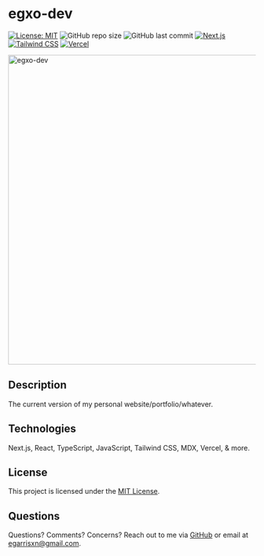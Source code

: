 # egxo-dev

[![License: MIT](https://img.shields.io/badge/License-MIT-yellow.svg)](https://opensource.org/licenses/MIT)
![GitHub repo size](https://img.shields.io/github/repo-size/egarrisxn/egxo-dev)
![GitHub last commit](https://img.shields.io/github/last-commit/egarrisxn/egxo-dev)
[![Next.js](https://img.shields.io/badge/Next.js-v15-black?logo=next.js)](https://nextjs.org)
[![Tailwind CSS](https://img.shields.io/badge/Tailwind%20CSS-v4-blue?logo=tailwindcss)](https://tailwindcss.com)
[![Vercel](https://img.shields.io/badge/Vercel-deployed-brightgreen?logo=vercel)](https://egxo.dev)

<img width="1200" height="630" alt="egxo-dev" src="https://github.com/user-attachments/assets/268a2182-ac9f-4d1b-b39f-e3b8446b3d10" />

## Description

The current version of my personal website/portfolio/whatever.

## Technologies

Next.js, React, TypeScript, JavaScript, Tailwind CSS, MDX, Vercel, & more.

## License

This project is licensed under the [MIT License](LICENSE).

## Questions

Questions? Comments? Concerns? Reach out to me via [GitHub](https://github.com/egarrisxn) or email at egarrisxn@gmail.com.
